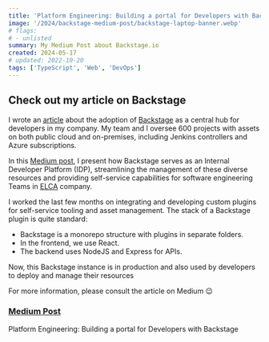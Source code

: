 ```yaml
---
title: 'Platform Engineering: Building a portal for Developers with Backstage'
image: '/2024/backstage-medium-post/backstage-laptop-banner.webp'
# flags:
# - unlisted
summary: My Medium Post about Backstage.io
created: 2024-05-17
# updated: 2022-10-20
tags: ['TypeScript', 'Web', 'DevOps']
---
```


## Check out my article on Backstage

I wrote an [article](https://medium.com/elca-it/platform-engineering-building-a-portal-for-developers-with-backstage-c51e74662eba) about the adoption of [Backstage](https://backstage.io/) as a central hub for developers in my company. My team and I oversee 600 projects with assets on both public cloud and on-premises, including Jenkins controllers and Azure subscriptions.

In this [Medium post](https://medium.com/elca-it/platform-engineering-building-a-portal-for-developers-with-backstage-c51e74662eba), I present how Backstage serves as an Internal Developer Platform (IDP), streamlining the management of these diverse resources and providing self-service capabilities for software engineering Teams in [ELCA](https://www.elca.ch/en) company.

I worked the last few months on integrating and developing custom plugins for self-service tooling and asset management. The stack of a Backstage plugin is quite standard:

- Backstage is a monorepo structure with plugins in separate folders.
- In the frontend, we use React.
- The backend uses NodeJS and Express for APIs.

Now, this Backstage instance is in production and also used by developers to deploy and manage their resources

For more information, please consult the article on Medium 😉

<div class="alert shadow-inner">
  <div>
    <span class="text-lg i-simple-icons-github !w-5 !h-5"></span>
    <div>
      <a href="https://medium.com/elca-it/platform-engineering-building-a-portal-for-developers-with-backstage-c51e74662eba"><h3 class="font-bold my-0">Medium Post</h3></a>
      <div class="text-xs">Platform Engineering: Building a portal for Developers with Backstage</div>
    </div>
  </div>
</div>
